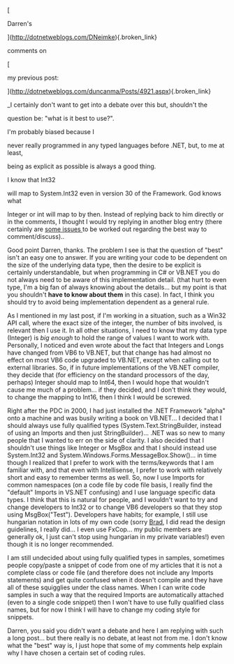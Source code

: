 [

Darren's

](http://dotnetweblogs.com/DNeimke){.broken_link}

 comments on

[

 my previous post:

](http://dotnetweblogs.com/duncanma/Posts/4921.aspx){.broken_link}

_I certainly don't want to get into a debate over this but, shouldn't the

question be: "what is it best to use?".

I'm probably biased because I

never really programmed in any typed languages before .NET, but, to me at least,

being as explicit as possible is always a good thing.

I know that Int32

will map to System.Int32 even in version 30 of the Framework. God knows what

Integer or int will map to by then.
</em>
Instead of replying back to him directly or in the comments, I thought I would try replying in another blog entry (there certainly are [some issues ](http://dotnetweblogs.com/DNeimke/posts/4910.aspx)to be worked out regarding the best way to comment/discuss)..

Good point Darren, thanks. The problem I see is that the question of "best" isn't an easy one to answer. If you are writing your code to be dependent on the size of the underlying data type, then the desire to be explicit is certainly understandable, but when programming in C# or VB.NET you do not always need to be aware of this implementation detail. (that hurt to even type, I'm a big fan of always knowing about the details... but my point is that you shouldn't <strong>have to know about them</strong> in this case). In fact, I think you should try to avoid being implementation dependent as a general rule.

As I mentioned in my last post, if I'm working in a situation, such as a Win32 API call, where the exact size of the integer, the number of bits involved, is relevant then I use it. In all other situations, I need to know that my data type (Integer) is <em>big enough</em> to hold the range of values I want to work with. Personally, I noticed and even wrote about the fact that Integers and Longs have changed from VB6 to VB.NET, but that change has had almost no effect on most VB6 code upgraded to VB.NET, except when calling out to external libraries. So, if in future implementations of the VB.NET compiler, they decide that (for efficiency on the standard processors of the day, perhaps) Integer should map to Int64, then I would hope that wouldn't cause me much of a problem... if they decided, and I don't think they would, to change the mapping to Int16, then I think I would be screwed.

Right after the PDC in 2000, I had just installed the .NET Framework "alpha" onto a machine and was busily writing a book on VB.NET... I decided that I should always use fully qualified types (System.Text.StringBuilder, instead of using an Imports and then just StringBuilder)... .NET was so new to many people that I wanted to err on the side of clarity. I also decided that I shouldn't use things like Integer or MsgBox and that I should instead use System.Int32 and System.Windows.Forms.MessageBox.Show()... in time though I realized that I prefer to work with the terms/keywords that I am familiar with, and that even with Intellisense, I prefer to work with relatively short and easy to remember terms as well. So, now I use Imports for common namespaces (on a code file by code file basis, I really find the "default" Imports in VS.NET confusing) and I use language specific data types. I think that this is natural for people, and I wouldn't want to try and change developers to Int32 or to change VB6 developers so that they stop using MsgBox("Test"). Developers have habits; for example, I still use hungarian notation in lots of my own code (sorry [Brad](http://blogs.gotdotnet.com/BradA/), I did read the design guidelines, I really did... I even use FxCop... my public members are generally ok, I just can't stop using hungarian in my private variables!) even though it is no longer recommended.

I am still undecided about using fully qualified types in samples, sometimes people copy/paste a snippet of code from one of my articles that it is not a complete class or code file (and therefore does not include any Imports statements) and get quite confused when it doesn't compile and they have all of these squigglies under the class names. When I can write code samples in such a way that the required Imports are automatically attached (even to a single code snippet) then I won't have to use fully qualified class names, but for now I think I will have to change my coding style for snippets.

Darren, you said you didn't want a debate and here I am replying with such a long post... but there really is no debate, at least not from me. I don't know what the "best" way is, I just hope that some of my comments help explain why I have chosen a certain set of coding rules.